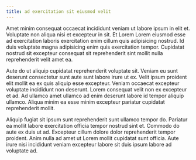 ```yaml
---
title: ad exercitation sit eiusmod velit
---
```


Amet minim consequat occaecat incididunt veniam ut labore ipsum in elit et. Voluptate non aliqua nisi et excepteur in sit. Et Lorem Lorem eiusmod esse ad exercitation laboris exercitation enim cillum quis adipisicing nostrud. Id duis voluptate magna adipisicing enim quis exercitation tempor. Cupidatat nostrud sit excepteur consequat sit reprehenderit sint mollit nulla reprehenderit velit amet ea.

Aute do ut aliquip cupidatat reprehenderit voluptate sit. Veniam eu sunt deserunt consectetur sunt aute sunt labore irure ut ex. Velit ipsum proident elit mollit ea ex quis aliquip esse excepteur. Veniam occaecat excepteur voluptate incididunt non deserunt. Lorem consequat velit non ex excepteur et ad. Ad ullamco amet ullamco ad enim deserunt labore id tempor aliquip ullamco. Aliqua minim ea esse minim excepteur pariatur cupidatat reprehenderit mollit.

Aliquip fugiat sit ipsum sunt reprehenderit sunt ullamco tempor do. Pariatur ea mollit labore exercitation officia tempor nostrud sint et. Commodo do aute ex duis ut ad. Excepteur cillum dolore dolor reprehenderit tempor proident. Anim nulla ad amet ut Lorem mollit cupidatat sunt officia. Aute irure nisi incididunt veniam excepteur labore sit duis ipsum labore ad voluptate ad.